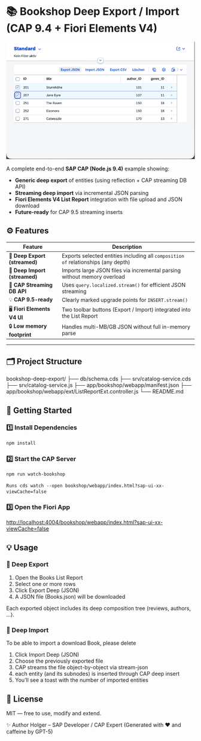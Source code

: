 # 📚 Bookshop Deep Export / Import (CAP 9.4 + Fiori Elements V4)

![Fiori App](./app-ux.webp)

A complete end-to-end **SAP CAP (Node.js 9.4)** example showing:

- **Generic deep export** of entities (using reflection + CAP streaming DB API)
- **Streaming deep import** via incremental JSON parsing
- **Fiori Elements V4 List Report** integration with file upload and JSON download
- **Future-ready** for CAP 9.5 streaming inserts

## ⚙️ Features

| Feature                       | Description                                                                        |
| ----------------------------- | ---------------------------------------------------------------------------------- |
| 🔄 **Deep Export (streamed)**            | Exports selected entities including all `composition of` relationships (any depth) |
| 💾 **Deep Import (streamed)** | Imports large JSON files via incremental parsing without memory overload           |
| 🧱 **CAP Streaming DB API**   | Uses `query.localized.stream()` for efficient JSON streaming                       |
| 💡 **CAP 9.5-ready**          | Clearly marked upgrade points for `INSERT.stream()`                                |
| 🖥️ **Fiori Elements V4 UI**   | Two toolbar buttons (Export / Import) integrated into the List Report              |
| 🔒 **Low memory footprint**   | Handles multi-MB/GB JSON without full in-memory parse                              |

---

## 🗂 Project Structure

bookshop-deep-export/
├── db/schema.cds
├── srv/catalog-service.cds
├── srv/catalog-service.js
├── app/bookshop/webapp/manifest.json
├── app/bookshop/webapp/ext/ListReportExt.controller.js
└── README.md

## 🚀 Getting Started

### 1️⃣ Install Dependencies

```bash
npm install
```

### 2️⃣ Start the CAP Server

```bash
npm run watch-bookshop
```
    Runs cds watch --open bookshop/webapp/index.html?sap-ui-xx-viewCache=false

### 3️⃣ Open the Fiori App

[http://localhost:4004/bookshop/webapp/index.html?sap-ui-xx-viewCache=false](http://localhost:4004/bookshop/webapp/index.html?sap-ui-xx-viewCache=false)

## 💡 Usage

### 🔹 Deep Export

1. Open the Books List Report
2. Select one or more rows
3. Click Export Deep (JSON)
4. A JSON file (Books.json) will be downloaded

Each exported object includes its deep composition tree (reviews, authors, …).

### 🔹 Deep Import
To be able to import a download Book, please delete 

1. Click Import Deep (JSON)
2. Choose the previously exported file
3. CAP streams the file object-by-object via stream-json
4. each entity (and its subnodes) is inserted through CAP deep insert
5. You’ll see a toast with the number of imported entities


## 🧾 License
MIT — free to use, modify and extend.

✨ Author
Holger – SAP Developer / CAP Expert
(Generated with ❤️ and caffeine by GPT-5)

